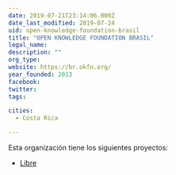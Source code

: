 ```yaml
---
date: 2019-07-21T23:14:06.000Z
date_last_modified: 2019-07-24
uid: open-knowledge-foundation-brasil
title: "OPEN KNOWLEDGE FOUNDATION BRASIL"
legal_name: 
description: ""
org_type: 
website: https://br.okfn.org/
year_founded: 2013
facebook: 
twitter: 
tags:

cities: 
  - Costa Rica

---
```


Esta organización tiene los siguientes proyectos:

- [Libre](/i/libre.html)
